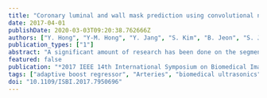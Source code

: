 ```yaml
---
title: "Coronary luminal and wall mask prediction using convolutional neural network"
date: 2017-04-01
publishDate: 2020-03-03T09:20:38.762666Z
authors: ["Y. Hong", "Y-M. Hong", "Y. Jang", "S. Kim", "B. Jeon", "S. Jung", "S. Ha", "D. Han", "H. Shim", "H. J. Chang"]
publication_types: ["1"]
abstract: "A significant amount of research has been done on the segmentation of coronary arteries. However, the resulting automated boundary delineation is still not suitable for clinical utilization. The convolutional neural network was driving advances in the medical image processing. We propose the brief convolutional network (BCN) that automatically produces the labeled mask with the luminal and wall boundaries of the coronary artery. We utilized 50 patients of CCTA - intravascular ultrasound matched image data sets. Training and testing were performed on 40 and 10 patient data sets, respectively. The prediction of luminal and wall mask was performed using stacked BCN on the each image view: axial, coronal, and sagittal of straightened curved planar reformation. We defined the vector that includes probability from BCN result on each image view and proposed amplified probability. We used an Adaptive Boost regressor with an extremely randomized tree regressor to determine the label for unknown probability vector."
featured: false
publication: "*2017 IEEE 14th International Symposium on Biomedical Imaging (ISBI 2017)*"
tags: ["adaptive boost regressor", "Arteries", "biomedical ultrasonics", "blood vessels", "brief convolutional network", "cardiology", "CCTA-intravascular ultrasound image", "Classification", "Computer architecture", "convolutional neural network", "Convolutional neural network", "Coronary artery", "coronary artery segmentation", "coronary luminal", "coronary wall mask prediction", "Deep learning", "extremely randomized tree regressor", "Feature extraction", "image segmentation", "Image segmentation", "image view", "learning (artificial intelligence)", "medical image processing", "neural nets", "Neural networks", "Plaque quantification", "probability", "regression analysis", "Training", "Ultrasonic imaging"]
doi: "10.1109/ISBI.2017.7950696"
---
```


